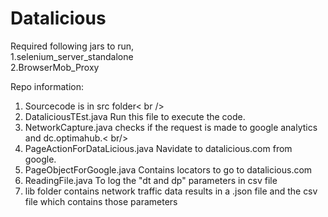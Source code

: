 # Datalicious
Required following jars to run,<br />
1.selenium_server_standalone<br />
2.BrowserMob_Proxy<br />

Repo information: <br />
1) Sourcecode is in src folder< br />
2) DataliciousTEst.java Run this file to execute the code.
3) NetworkCapture.java checks if the request is made to google analytics and dc.optimahub.< br/>
4) PageActionForDataLicious.java Navidate to datalicious.com from google.
5) PageObjectForGoogle.java	 Contains locators to go to datalicious.com <br />
6) ReadingFile.java To log the "dt and dp" parameters in csv file <br />
7) lib folder contains network traffic data results in a .json file and the csv file which contains those parameters <br />



